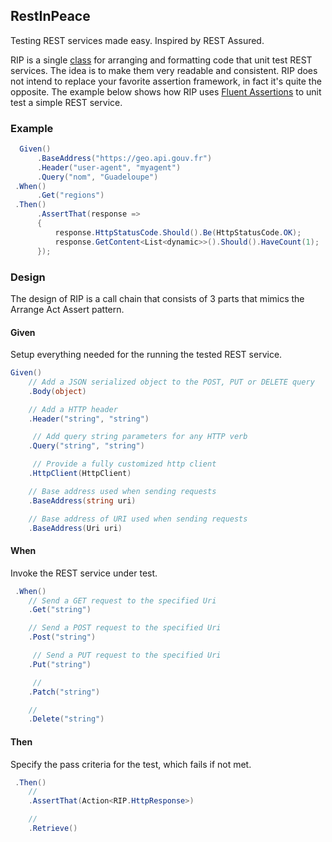 ## RestInPeace
Testing REST services made easy. Inspired by REST Assured.

RIP is a single [class](https://github.com/lecaillon/RestInPeace/blob/master/src/RestInPeace/RIP.cs) for arranging and formatting code that unit test REST services. The idea is to make them very readable and consistent. RIP does not intend to replace your favorite assertion framework, in fact it's quite the opposite. The example below shows how  RIP uses [Fluent Assertions](http://fluentassertions.com/) to unit test a simple REST service.

### Example
```c#
  Given()
      .BaseAddress("https://geo.api.gouv.fr")
      .Header("user-agent", "myagent")
      .Query("nom", "Guadeloupe")
 .When()
      .Get("regions")
 .Then()
      .AssertThat(response =>
      {
          response.HttpStatusCode.Should().Be(HttpStatusCode.OK);
          response.GetContent<List<dynamic>>().Should().HaveCount(1);
      });
```

### Design
The design of RIP is a call chain that consists of 3 parts that mimics the Arrange Act Assert pattern.

#### Given
Setup everything needed for the running the tested REST service.

```c#
Given()
    // Add a JSON serialized object to the POST, PUT or DELETE query
    .Body(object)

    // Add a HTTP header
    .Header("string", "string")

     // Add query string parameters for any HTTP verb
    .Query("string", "string")

     // Provide a fully customized http client 
    .HttpClient(HttpClient)

    // Base address used when sending requests
    .BaseAddress(string uri)

    // Base address of URI used when sending requests
    .BaseAddress(Uri uri)
```

#### When
Invoke the REST service under test.
```c#
 .When()
    // Send a GET request to the specified Uri
    .Get("string")

    // Send a POST request to the specified Uri
    .Post("string")

     // Send a PUT request to the specified Uri
    .Put("string")

     //
    .Patch("string")

    // 
    .Delete("string")
```

#### Then
Specify the pass criteria for the test, which fails if not met.
```c#
 .Then()
    //
    .AssertThat(Action<RIP.HttpResponse>)

    //
    .Retrieve()
```
